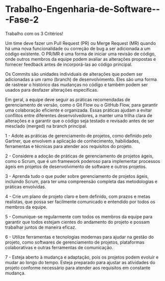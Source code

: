 # Trabalho-Engenharia-de-Software---Fase-2
Trabalho com os 3 Critérios! 

Um time deve fazer um Pull Request (PR) ou Merge Request (MR) quando há uma nova funcionalidade ou correção de bug a ser adicionada a um código existente. O PR/MR é uma forma de iniciar uma revisão de código, onde outros membros da equipe podem avaliar as alterações propostas e fornecer feedback antes de incorporá-las ao código principal.

Os Commits são unidades individuais de alterações que podem ser adicionadas a um ramo (branch) de desenvolvimento. Eles são uma forma de rastrear o histórico das mudanças no código e também podem ser usados para desfazer alterações específicas.

Em geral, a equipe deve seguir as práticas recomendadas de gerenciamento de versão, como o Git Flow ou o GitHub Flow, para garantir uma colaboração eficiente e organizada. Essas práticas ajudam a evitar conflitos entre diferentes desenvolvedores, a manter uma trilha clara de alterações e a garantir que o código seja testado e revisado antes de ser mesclado (merged) na branch principal.

1 - Adote as práticas de gerenciamento de projetos, como definido pelo Gartner, que envolvem a aplicação de conhecimento, habilidades, ferramentas e técnicas para atender aos requisitos do projeto. 


2 - Considere a adoção de práticas de gerenciamento de projetos ágeis, como o Scrum, que é um framework poderoso para implementar processos ágeis em projetos de desenvolvimento de software e outros projetos.


3 - Aprenda tudo o que puder sobre gerenciamento de projetos ágeis, incluindo Scrum, para ter uma compreensão completa das metodologias e práticas envolvidas. 


4 - Crie um plano de projeto claro e bem definido, com prazos e metas realistas, que possa ser facilmente comunicado e entendido por todos os membros da equipe. 


5 - Comunique-se regularmente com todos os membros da equipe para garantir que todos estejam cientes do andamento do projeto e possam trabalhar juntos de maneira eficaz.


6 - Utilize ferramentas e tecnologias modernas para ajudar na gestão do projeto, como softwares de gerenciamento de projetos, plataformas colaborativas e outras ferramentas de comunicação.


7 - Esteja aberto à mudança e adaptação, pois os projetos podem evoluir e mudar ao longo do tempo. Esteja preparado para ajustar as atividades do projeto conforme necessário para atender aos requisitos em constante mudança.
